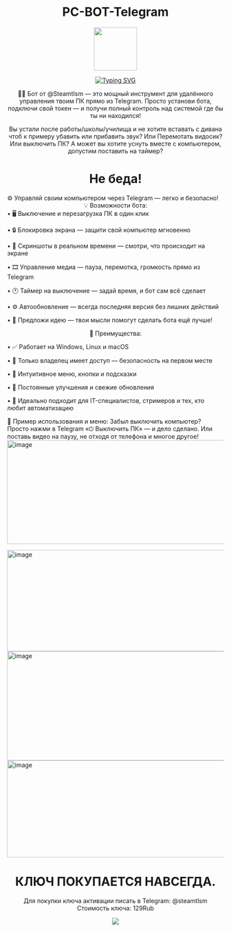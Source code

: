 <div id="header" align="center">

# PC-BOT-Telegram

<img src="https://ltdfoto.ru/images/2025/10/22/user_bot_robot_icon_146900.png" width="100"/>

[![Typing SVG](https://readme-typing-svg.herokuapp.com?color=%230FFF0F5&lines=Бот+для+управления+ПК+в+Telegram)](https://git.io/typing-svg)

👨‍💻 Бот от @Steamtlsm — это мощный инструмент для удалённого управления твоим ПК прямо из Telegram.
Просто установи бота, подключи свой токен — и получи полный контроль над системой где бы ты ни находился!

Вы устали после работы/школы/училища и не хотите вставать с дивана чтоб к примеру убавить или прибавить звук? Или Перемотать видосик? Или выключить ПК?
А может вы хотите уснуть вместе с компьютером, допустим поставить на таймер?
</div>
<div id="header" align="center">
	
# Не беда!
</div>
⚙️ Управляй своим компьютером через Telegram — легко и безопасно!

<div id="header" align="center">
💡 Возможности бота:
</div>
• 🖥 Выключение и перезагрузка ПК в один клик

• 🔒 Блокировка экрана — защити свой компьютер мгновенно

• 📸 Скриншоты в реальном времени — смотри, что происходит на экране

• 🎞 Управление медиа — пауза, перемотка, громкость прямо из Telegram

• 🕐 Таймер на выключение — задай время, и бот сам всё сделает

• ⚙️ Автообновление — всегда последняя версия без лишних действий

• 💬 Предложи идею — твои мысли помогут сделать бота ещё лучше!
<div id="header" align="center">
🚀 Преимущества:
</div>


• ✅ Работает на Windows, Linux и macOS

• 🔐 Только владелец имеет доступ — безопасность на первом месте

• 🧠 Интуитивное меню, кнопки и подсказки

• 🔄 Постоянные улучшения и свежие обновления

• 💼 Идеально подходит для IT-специалистов, стримеров и тех, кто любит автоматизацию

💬 Пример использования и меню:
Забыл выключить компьютер?
Просто нажми в Telegram «⏻ Выключить ПК» — и дело сделано.
Или поставь видео на паузу, не отходя от телефона и многое другое!
<img width="713" height="241" alt="image" src="https://github.com/user-attachments/assets/bf201cf0-8900-4573-ae04-57dcc8101faa" />

<img width="712" height="235" alt="image" src="https://github.com/user-attachments/assets/0e83eb14-d79d-40f3-a257-9b2540b690a2" />

<img width="712" height="253" alt="image" src="https://github.com/user-attachments/assets/990f1443-1c2a-4163-b85f-b96670129fe3" />

<img width="707" height="225" alt="image" src="https://github.com/user-attachments/assets/ee0bc781-c08c-4c5f-ad44-987ea4534710" />

<div id="header" align="center">
	
# КЛЮЧ ПОКУПАЕТСЯ НАВСЕГДА.
Для покупки ключа активации писать в Telegram: @steamtlsm
Стоимость ключа: 129Rub

<div id="badges">
  <a href="https://t.me/STEAMTLSM">
    <img src="https://ltdfoto.ru/images/2025/10/22/pngwing.com.png"/>
  </a>
</div>

</div>
